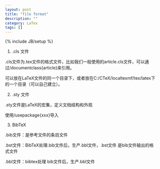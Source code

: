 ```yaml
---
layout: post
title: "file format"
description: ""
category: LaTex 
tags: []
---
```

{% include JB/setup %}

1. .cls 文件

.cls文件为.tex文件的格式文件，比如我们一般使用的article.cls文件，可以通过/documentclass{article}来引用。

可以放在LaTeX文件的同一个目录下，或者放在C:/CTeX/localtexmf/tex/latex下的一个目录（可以自己建立）。


2. .sty 文件

.sty文件是LaTeX的宏集，定义文档结构和外观

使用/usepackage{xxx}导入

 

3. BibTeX

.bib文件：是参考文件的条目文件

.bst文件：BibTeX处理.bib文件后，生产.bbl文件，.bst文件 是bib文件输出的格式文件

.bbl文件：bibtex处理 bib文件后，生产.bbl文件 

